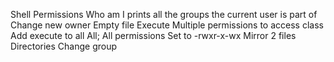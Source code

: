 Shell Permissions
Who am I
prints all the groups the current user is part of
Change new owner
Empty file
Execute
Multiple permissions to access class
Add execute to all
All; All permissions
Set to -rwxr-x-wx
Mirror 2 files
Directories
Change group
